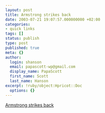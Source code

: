 ```yaml
---
layout: post
title: Armstrong strikes back
date: 2003-07-21 19:07:57.000000000 +02:00
categories:
- quick links
tags: []
status: publish
type: post
published: true
meta: {}
author:
  login: shanson
  email: papascott-wp@gmail.com
  display_name: PapaScott
  first_name: Scott
  last_name: Hanson
excerpt: !ruby/object:Hpricot::Doc
  options: {}
---
```

<p><a title="Now over 1:00 ahead of Ullrich, Vinokourov eats dust" href="http://www.nytimes.com/2003/07/21/sports/AP-CYC-Tour-de-France.html">Armstrong strikes back</a></p>
